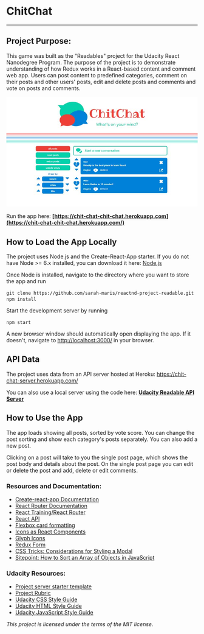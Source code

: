 # ChitChat

---

## Project Purpose:

This game was built as the "Readables" project for the Udacity React Nanodegree Program. The purpose of the project is to demonstrate understanding of how Redux works in a React-based content and comment web app. Users can post content to predefined categories, comment on their posts and other users' posts, edit and delete posts and comments and vote on posts and comments.

![Chit-chat screen shot](./src/images/screen-shot.jpg)

Run the app here: **[https://chit-chat-chit-chat.herokuapp.com](https://chit-chat-chit-chat.herokuapp.com/)**

## How to Load the App Locally

The project uses Node.js and the Create-React-App starter. If you do not have Node >= 6.x installed, you can download it here: [Node.js](https://nodejs.org/en/)

Once Node is installed, navigate to the directory where you want to store the app and run

```
git clone https://github.com/sarah-maris/reactnd-project-readable.git
npm install
```

Start the development server by running

```
npm start
```

A new browser window should automatically open displaying the app. If it doesn't, navigate to [http://localhost:3000/](http://localhost:3000/) in your browser.

## API Data

The project uses data from an API server hosted at Heroku: https://chit-chat-server.herokuapp.com/

You can also use a local server using the code here: **[Udacity Readable API Server](https://github.com/udacity/reactnd-project-readable-starter)**

## How to Use the App

The app loads showing all posts, sorted by vote score. You can change the post sorting and show each category's posts separately. You can also add a new post.

Clicking on a post will take to you the single post page, which shows the post body and details about the post. On the single post page you can edit or delete the post and add, delete or edit comments.

### Resources and Documentation:

- [Create-react-app Documentation](https://github.com/facebookincubator/create-react-app)
- [React Router Documentation](http://knowbody.github.io/react-router-docs/)
- [React Training/React Router](https://reacttraining.com/react-router/web/api/BrowserRouter)
- [React API](https://facebook.github.io/react/docs/react-api.html)
- [Flexbox card formatting](https://codepen.io/ohansemmanuel/pen/Ljqdpa)
- [Icons as React Components](https://medium.com/@david.gilbertson/icons-as-react-components-de3e33cb8792)
- [Glyph Icons](http://glyph.smarticons.co/)
- [Redux Form](https://redux-form.com/7.1.1/)
- [CSS Tricks: Considerations for Styling a Modal](https://css-tricks.com/considerations-styling-modal/)
- [Sitepoint: How to Sort an Array of Objects in JavaScript](https://www.sitepoint.com/sort-an-array-of-objects-in-javascript/)

### Udacity Resources:

- [Project server starter template](https://github.com/udacity/reactnd-project-readable-starter)
- [Project Rubric](https://review.udacity.com/#!/rubrics/1017/view)
- [Udacity CSS Style Guide](http://udacity.github.io/frontend-nanodegree-styleguide/css.html)
- [Udacity HTML Style Guide](http://udacity.github.io/frontend-nanodegree-styleguide/index.html)
- [Udacity JavaScript Style Guide](http://udacity.github.io/frontend-nanodegree-styleguide/javascript.html)

_This project is licensed under the terms of the MIT license._
